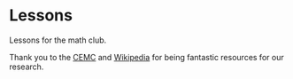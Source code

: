 # Lessons
Lessons for the math club.

Thank you to the [CEMC](http://cemc.math.uwaterloo.ca/) and [Wikipedia](https://en.wikipedia.org/) for being fantastic resources for our research.
